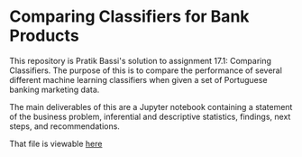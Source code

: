 # Comparing Classifiers for Bank Products

This repository is Pratik Bassi's solution to assignment 17.1: Comparing Classifiers. The purpose of this is to compare the performance of several different machine learning classifiers when given a set of Portuguese banking marketing data. 

The main deliverables of this are a Jupyter notebook containing a statement of the business problem, inferential and descriptive statistics, findings, next steps, and recommendations. 

That file is viewable [here](/comparingClassifiers/prompt_III.ipynb)